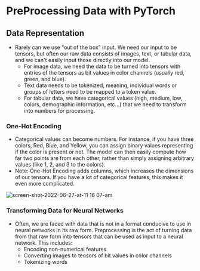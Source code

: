 # PreProcessing Data with PyTorch
## Data Representation
- Rarely can we use "out of the box" input. We need our input to be tensors, but often our raw data consists of images, text, or tabular data, and we can't easily input those directly into our model.
   - For image data, we need the data to be turned into tensors with entries of the tensors as bit values in color channels (usually red, green, and blue).
   - Text data needs to be tokenized, meaning, individual words or groups of letters need to be mapped to a token value.
   - For tabular data, we have categorical values (high, medium, low, colors, demographic information, etc...) that we need to transform into numbers for processing.

### One-Hot Encoding
- Categorical values can become numbers. For instance, if you have three colors, Red, Blue, and Yellow, you can assign binary values representing if the color is present or not. The model can then easily compute how far two points are from each other, rather than simply assigning arbitrary values (like 1, 2, and 3 to the colors).
- Note: One-Hot Encoding adds columns, which increases the dimensions of our tensors. If you have a lot of categorical features, this makes it even more complicated.

![screen-shot-2022-06-27-at-11 16 07-am](https://github.com/Ragdha-Elgaidi/Machine-Learning-Fundamentals/assets/76912120/d2c7449c-a927-4bb2-8f75-d271ff0b773b)

### Transforming Data for Neural Networks

- Often, we are faced with data that is not in a format conducive to use in neural networks in its raw form. Preprocessing is the act of turning data from that raw form into tensors that can be used as input to a neural network. This includes:
    - Encoding non-numerical features
    - Converting images to tensors of bit values in color channels
    - Tokenizing words

